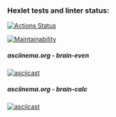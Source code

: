 ### Hexlet tests and linter status:
[![Actions Status](https://github.com/Abbat314/python-project-49/workflows/hexlet-check/badge.svg)](https://github.com/Abbat314/python-project-49/actions)

[![Maintainability](https://api.codeclimate.com/v1/badges/f7e220f77b852c2b831d/maintainability)](https://codeclimate.com/github/Abbat314/python-project-49/maintainability)

##### asciinema.org - brain-even
[![asciicast](https://asciinema.org/a/4Gi3AyFK6aty73Vsk1EbkrLlT.png)](https://asciinema.org/a/4Gi3AyFK6aty73Vsk1EbkrLlT)

##### asciinema.org - brain-calc
[![asciicast](https://asciinema.org/a/l7HkMazs6xRBweahLvUEQDmmM.png)](https://asciinema.org/a/l7HkMazs6xRBweahLvUEQDmmM)
